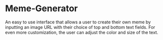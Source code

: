 # Meme-Generator

An easy to use interface that allows a user to create their own meme by inputting an image URL with their choice of top and bottom text fields. For even more customization, the user can adjust the color and size of the text.
